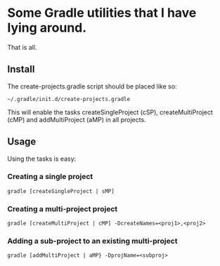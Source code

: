 # Some Gradle utilities that I have lying around.

That is all.

## Install

The create-projects.gradle script should be placed like so:

    ~/.gradle/init.d/create-projects.gradle

This will enable the tasks createSingleProject (cSP), createMultiProject (cMP) 
and addMultiProject (aMP) in all projects.

## Usage

Using the tasks is easy:

### Creating a single project

    gradle [createSingleProject | sMP]

### Creating a multi-project project

    gradle [createMultiProject | cMP] -DcreateNames=<proj1>,<proj2>

### Adding a sub-project to an existing multi-project

    gradle [addMultiProject | aMP} -DprojName=<subproj>


